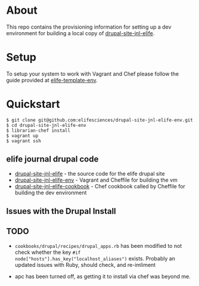 


# About

This repo contains the provisioning information for setting up a dev environment for building a local copy of [drupal-site-jnl-elife](https://github.com/elifesciences/drupal-site-jnl-elife).

# Setup

To setup your system to work with Vagrant and Chef please follow the guide provided at [elife-template-env](https://github.com/elifesciences/elife-template-env).


# Quickstart

	$ git clone git@github.com:elifesciences/drupal-site-jnl-elife-env.git
	$ cd drupal-site-jnl-elife-env
	$ librarian-chef install
	$ vagrant up
	$ vagrant ssh


## elife journal drupal code

- [drupal-site-jnl-elife][eldcode] - the source code for the elife drupal site
- [drupal-site-jnl-elife-env][eldprovision] - Vagrant and Cheffile for building the vm
- [drupal-site-jnl-elife-cookbook][eldcook] - Chef cookbook called by Cheffile for building the dev environment

[eldcode]: https://github.com/elifesciences/drupal-site-jnl-elife
[eldprovision]: https://github.com/elifesciences/drupal-site-jnl-elife-env
[eldcook]: https://github.com/elifesciences/drupal-site-jnl-elife-cookbook

## Issues with the Drupal Install

## TODO

- `cookbooks/drupal/recipes/drupal_apps.rb` has been modified to not check whether the key `#if node["hosts"].has_key("localhost_aliases")` exists. Probably an updated issues with Ruby, should check, and re-imliment

- apc has been turned off, as getting it to install via chef was beyond me.